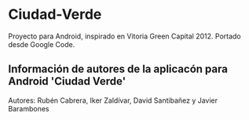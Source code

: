 Ciudad-Verde
============

Proyecto para Android, inspirado en Vitoria Green Capital 2012.
Portado desde Google Code.


Información de autores de la aplicacón para Android 'Ciudad Verde'
------------------------------------------------------------------


Autores: Rubén Cabrera, Iker Zaldívar, David Santibañez y Javier Barambones

